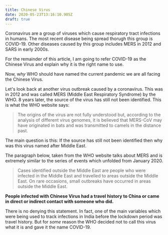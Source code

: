 ```yaml
---
title: Chinese Virus
date: 2020-05-23T13:16:10.905Z
draft: true
---
```

Coronavirus are a group of viruses which cause respiratory tract infections in humans. The most recent disease being spread thorugh this group is COVID-19. Other diseases caused by this group includes MERS in 2012 and SARS in early 2000s. 

For the remainder of this article, I am going to refer COVID-19 as the Chinese Virus and explain why it is the right name to use.

Now, w*hy* WHO should have named the current pandemic we are all facing the Chinese Virus. 

Let's look back at another virus outbreak caused by a coronavirus. This was in 2012 and was called MERS (Middle East Respiratory Syndrome) by the WHO. 8 years later, the source of the virus has still not been identified. This is what the WHO website says:

> The origins of the virus are not fully understood but, according to the analysis of different virus genomes, it is believed that MERS-CoV may have originated in bats and was transmitted to camels in the distance past.

The main question is this: If the source has still not been identified then why was this virus named after Middle East. 

The paragraph below, taken from the WHO website talks about MERS and is extremely similar to the series of events which unfolded from January 2020. 

> Cases identified outside the Middle East are people who were infected in the Middle East and travelled to areas outside the Middle East. On rare occasions, small outbreaks have occurred in areas outside the Middle East.

**People infected with Chinese Virus had a travel history to China or came in direct or indirect contact with someone who did.**

There is no denying this statement. In fact, one of the main variables which were being used to track infections in India before the lockdown period was travel history. But for *some* reason the WHO decided not to call this virus what it is and gave it the name COVID-19.